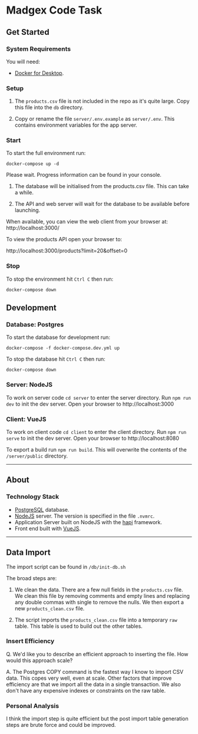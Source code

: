 # Madgex Code Task

## Get Started

### System Requirements

You will need:

- [Docker for Desktop](https://www.docker.com/products/docker-desktop).

### Setup

1. The ```products.csv``` file is not included in the repo as it's quite large. Copy this file into the ```db``` directory.

2. Copy or rename the file ```server/.env.example``` as ```server/.env```. This contains environment variables for the app server.

### Start

To start the full environment run:

```docker-compose up -d```

Please wait. Progress information can be found in your console. 

1. The database will be initialised from the products.csv file. This can take a while. 

2. The API and web server will wait for the database to be available before launching.

When available, you can view the web client from your browser at: http://localhost:3000/

To view the products API open your browser to:

http://localhost:3000/products?limit=20&offset=0

### Stop

To stop the environment hit ```Ctrl C``` then run:

```docker-compose down```

## Development

### Database: Postgres

To start the database for development run:

```docker-compose -f docker-compose.dev.yml up```

To stop the database hit ```Ctrl C``` then run:

```docker-compose down```

### Server: NodeJS

To work on server code ```cd server``` to enter the server directory. Run ```npm run dev``` to init the dev server. Open your browser to http://localhost:3000

### Client: VueJS

To work on client code ```cd client``` to enter the client directory. Run ```npm run serve``` to init the dev server. Open your browser to http://localhost:8080

To export a build run ```npm run build```. This will overwrite the contents of the ```/server/public``` directory.

---

## About

### Technology Stack

- [PostgreSQL](https://www.postgresql.org/) database.
- [NodeJS](https://nodejs.org/en/) server. The version is specified in the file ```.nvmrc```.
- Application Server built on NodeJS with the [hapi](https://hapijs.com/) framework.
- Front end built with [VueJS](https://vuejs.org/).

---

## Data Import

The import script can be found in ```/db/init-db.sh``` 

The broad steps are:

1. We clean the data. There are a few null fields in the ```products.csv``` file. We clean this file by removing comments and empty lines and replacing any double commas with single to remove the nulls. We then export a new ```products_clean.csv``` file.

2. The script imports the ```products_clean.csv``` file into a temporary ```raw``` table. This table is used to build out the other tables.

### Insert Efficiency

Q. We'd like you to describe an efficient approach to inserting the file. How would this approach scale?

A. The Postgres COPY command is the fastest way I know to import CSV data. This copes very well, even at scale. Other factors that improve efficiency are that we import all the data in a single transaction. We also don't have any expensive indexes or constraints on the raw table.

### Personal Analysis

I think the import step is quite efficient but the post import table generation steps are brute force and could be improved. 
